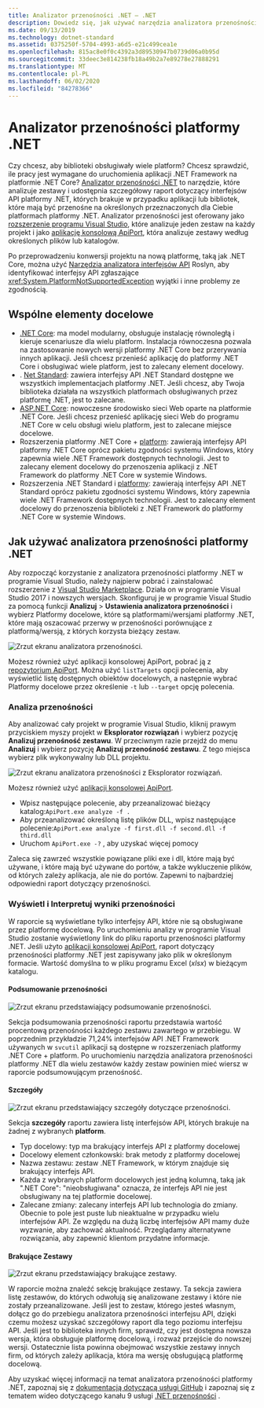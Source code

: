 ```yaml
---
title: Analizator przenośności .NET — .NET
description: Dowiedz się, jak używać narzędzia analizatora przenośności platformy .NET do oceniania sposobu, w jaki przenośny kod znajduje się wśród różnych implementacji platformy .NET, w tym .NET Core, .NET Standard, platformy UWP i Xamarin.
ms.date: 09/13/2019
ms.technology: dotnet-standard
ms.assetid: 0375250f-5704-4993-a6d5-e21c499cea1e
ms.openlocfilehash: 815ac8e0f0c4392a3d89530947b0739d06a0b95d
ms.sourcegitcommit: 33deec3e814238fb18a49b2a7e89278e27888291
ms.translationtype: MT
ms.contentlocale: pl-PL
ms.lasthandoff: 06/02/2020
ms.locfileid: "84278366"
---
```

# <a name="the-net-portability-analyzer"></a>Analizator przenośności platformy .NET

Czy chcesz, aby biblioteki obsługiwały wiele platform? Chcesz sprawdzić, ile pracy jest wymagane do uruchomienia aplikacji .NET Framework na platformie .NET Core? [Analizator przenośności .NET](https://github.com/microsoft/dotnet-apiport) to narzędzie, które analizuje zestawy i udostępnia szczegółowy raport dotyczący interfejsów API platformy .NET, których brakuje w przypadku aplikacji lub bibliotek, które mają być przenośne na określonych przeznaczonych dla Ciebie platformach platformy .NET. Analizator przenośności jest oferowany jako [rozszerzenie programu Visual Studio](https://marketplace.visualstudio.com/items?itemName=ConnieYau.NETPortabilityAnalyzer), które analizuje jeden zestaw na każdy projekt i jako [aplikację konsolową ApiPort](https://aka.ms/apiportdownload), która analizuje zestawy według określonych plików lub katalogów.

Po przeprowadzeniu konwersji projektu na nową platformę, taką jak .NET Core, można użyć [Narzędzia analizatora interfejsów API](api-analyzer.md) Roslyn, aby identyfikować interfejsy API zgłaszające <xref:System.PlatformNotSupportedException> wyjątki i inne problemy ze zgodnością.

## <a name="common-targets"></a>Wspólne elementy docelowe

- [.NET Core](../../core/index.yml): ma model modularny, obsługuje instalację równoległą i kieruje scenariusze dla wielu platform. Instalacja równoczesna pozwala na zastosowanie nowych wersji platformy .NET Core bez przerywania innych aplikacji. Jeśli chcesz przenieść aplikację do platformy .NET Core i obsługiwać wiele platform, jest to zalecany element docelowy.
- . [Net Standard](../net-standard.md): zawiera interfejsy API .NET Standard dostępne we wszystkich implementacjach platformy .NET. Jeśli chcesz, aby Twoja biblioteka działała na wszystkich platformach obsługiwanych przez platformę .NET, jest to zalecane.
- [ASP.NET Core](/aspnet/core): nowoczesne środowisko sieci Web oparte na platformie .NET Core. Jeśli chcesz przenieść aplikację sieci Web do programu .NET Core w celu obsługi wielu platform, jest to zalecane miejsce docelowe.
- Rozszerzenia platformy .NET Core + [platform](../../core/porting/windows-compat-pack.md): zawierają interfejsy API platformy .NET Core oprócz pakietu zgodności systemu Windows, który zapewnia wiele .NET Framework dostępnych technologii. Jest to zalecany element docelowy do przenoszenia aplikacji z .NET Framework do platformy .NET Core w systemie Windows.
- Rozszerzenia .NET Standard i [platformy](../../core/porting/windows-compat-pack.md): zawierają interfejsy API .NET Standard oprócz pakietu zgodności systemu Windows, który zapewnia wiele .NET Framework dostępnych technologii. Jest to zalecany element docelowy do przenoszenia biblioteki z .NET Framework do platformy .NET Core w systemie Windows.

## <a name="how-to-use-the-net-portability-analyzer"></a>Jak używać analizatora przenośności platformy .NET

Aby rozpocząć korzystanie z analizatora przenośności platformy .NET w programie Visual Studio, należy najpierw pobrać i zainstalować rozszerzenie z [Visual Studio Marketplace](https://marketplace.visualstudio.com/items?itemName=ConnieYau.NETPortabilityAnalyzer). Działa on w programie Visual Studio 2017 i nowszych wersjach. Skonfiguruj je w programie Visual Studio za pomocą funkcji **Analizuj**  >  **Ustawienia analizatora przenośności** i wybierz Platformy docelowe, które są platformami/wersjami platformy .NET, które mają oszacować przerwy w przenośności porównujące z platformą/wersją, z których korzysta bieżący zestaw.

![Zrzut ekranu analizatora przenośności.](./media/portability-analyzer/portability-screenshot.png)

Możesz również użyć aplikacji konsolowej ApiPort, pobrać ją z [repozytorium ApiPort](https://aka.ms/apiportdownload). Można użyć `listTargets` opcji polecenia, aby wyświetlić listę dostępnych obiektów docelowych, a następnie wybrać Platformy docelowe przez określenie `-t` lub `--target` opcję polecenia.

### <a name="analyze-portability"></a>Analiza przenośności
Aby analizować cały projekt w programie Visual Studio, kliknij prawym przyciskiem myszy projekt w **Eksplorator rozwiązań** i wybierz pozycję **Analizuj przenośność zestawu**. W przeciwnym razie przejdź do menu **Analizuj** i wybierz pozycję **Analizuj przenośność zestawu**. Z tego miejsca wybierz plik wykonywalny lub DLL projektu.

![Zrzut ekranu analizatora przenośności z Eksplorator rozwiązań.](./media/portability-analyzer/portability-solution-explorer.png)

Możesz również użyć [aplikacji konsolowej ApiPort](https://aka.ms/apiportdownload).

- Wpisz następujące polecenie, aby przeanalizować bieżący katalog:`ApiPort.exe analyze -f .`
- Aby przeanalizować określoną listę plików DLL, wpisz następujące polecenie:`ApiPort.exe analyze -f first.dll -f second.dll -f third.dll`
- Uruchom `ApiPort.exe -?` , aby uzyskać więcej pomocy

Zaleca się zawrzeć wszystkie powiązane pliki exe i dll, które mają być używane, i które mają być używane do portów, a także wykluczenie plików, od których zależy aplikacja, ale nie do portów. Zapewni to najbardziej odpowiedni raport dotyczący przenośności.

### <a name="view-and-interpret-portability-result"></a>Wyświetl i Interpretuj wyniki przenośności

W raporcie są wyświetlane tylko interfejsy API, które nie są obsługiwane przez platformę docelową.
Po uruchomieniu analizy w programie Visual Studio zostanie wyświetlony link do pliku raportu przenośności platformy .NET. Jeśli użyto [aplikacji konsolowej ApiPort](https://aka.ms/apiportdownload), raport dotyczący przenośności platformy .NET jest zapisywany jako plik w określonym formacie. Wartość domyślna to w pliku programu Excel (*xlsx*) w bieżącym katalogu.

#### <a name="portability-summary"></a>Podsumowanie przenośności

![Zrzut ekranu przedstawiający podsumowanie przenośności.](./media/portability-analyzer/api-catalog-portablility-summary.png)

Sekcja podsumowania przenośności raportu przedstawia wartość procentową przenośności każdego zestawu zawartego w przebiegu. W poprzednim przykładzie 71,24% interfejsów API .NET Framework używanych w `svcutil` aplikacji są dostępne w rozszerzeniach platformy .NET Core + platform. Po uruchomieniu narzędzia analizatora przenośności platformy .NET dla wielu zestawów każdy zestaw powinien mieć wiersz w raporcie podsumowującym przenośność.

#### <a name="details"></a>Szczegóły

![Zrzut ekranu przedstawiający szczegóły dotyczące przenośności.](./media/portability-analyzer/api-catalog-portablility-details.png)

Sekcja **szczegóły** raportu zawiera listę interfejsów API, których brakuje na żadnej z wybranych **platform**.

- Typ docelowy: typ ma brakujący interfejs API z platformy docelowej
- Docelowy element członkowski: brak metody z platformy docelowej
- Nazwa zestawu: zestaw .NET Framework, w którym znajduje się brakujący interfejs API.
- Każda z wybranych platform docelowych jest jedną kolumną, taką jak ".NET Core": "nieobsługiwana" oznacza, że interfejs API nie jest obsługiwany na tej platformie docelowej.
- Zalecane zmiany: zalecany interfejs API lub technologia do zmiany. Obecnie to pole jest puste lub nieaktualne w przypadku wielu interfejsów API. Ze względu na dużą liczbę interfejsów API mamy duże wyzwanie, aby zachować aktualność. Przeglądamy alternatywne rozwiązania, aby zapewnić klientom przydatne informacje.

#### <a name="missing-assemblies"></a>Brakujące Zestawy

![Zrzut ekranu przedstawiający brakujące zestawy.](./media/portability-analyzer/api-catalog-missing-assemblies.png)

W raporcie można znaleźć sekcję brakujące zestawy. Ta sekcja zawiera listę zestawów, do których odwołują się analizowane zestawy i które nie zostały przeanalizowane. Jeśli jest to zestaw, którego jesteś własnym, dołącz go do przebiegu analizatora przenośności interfejsu API, dzięki czemu możesz uzyskać szczegółowy raport dla tego poziomu interfejsu API. Jeśli jest to biblioteka innych firm, sprawdź, czy jest dostępna nowsza wersja, która obsługuje platformę docelową, i rozważ przejście do nowszej wersji. Ostatecznie lista powinna obejmować wszystkie zestawy innych firm, od których zależy aplikacja, która ma wersję obsługującą platformę docelową.

Aby uzyskać więcej informacji na temat analizatora przenośności platformy .NET, zapoznaj się z [dokumentacją dotyczącą usługi GitHub](https://github.com/Microsoft/dotnet-apiport#documentation) i zapoznaj się z tematem wideo dotyczącego kanału 9 usługi [.NET przenośności](https://channel9.msdn.com/Blogs/Seth-Juarez/A-Brief-Look-at-the-NET-Portability-Analyzer) .
